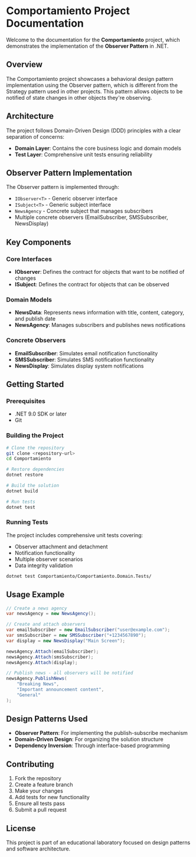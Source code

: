 # Comportamiento Project Documentation

Welcome to the documentation for the **Comportamiento** project, which demonstrates the implementation of the **Observer Pattern** in .NET.

## Overview

The Comportamiento project showcases a behavioral design pattern implementation using the Observer pattern, which is different from the Strategy pattern used in other projects. This pattern allows objects to be notified of state changes in other objects they're observing.

## Architecture

The project follows Domain-Driven Design (DDD) principles with a clear separation of concerns:

- **Domain Layer**: Contains the core business logic and domain models
- **Test Layer**: Comprehensive unit tests ensuring reliability

## Observer Pattern Implementation

The Observer pattern is implemented through:

- `IObserver<T>` - Generic observer interface
- `ISubject<T>` - Generic subject interface
- `NewsAgency` - Concrete subject that manages subscribers
- Multiple concrete observers (EmailSubscriber, SMSSubscriber, NewsDisplay)

## Key Components

### Core Interfaces
- **IObserver<T>**: Defines the contract for objects that want to be notified of changes
- **ISubject<T>**: Defines the contract for objects that can be observed

### Domain Models
- **NewsData**: Represents news information with title, content, category, and publish date
- **NewsAgency**: Manages subscribers and publishes news notifications

### Concrete Observers
- **EmailSubscriber**: Simulates email notification functionality
- **SMSSubscriber**: Simulates SMS notification functionality
- **NewsDisplay**: Simulates display system notifications

## Getting Started

### Prerequisites
- .NET 9.0 SDK or later
- Git

### Building the Project

```bash
# Clone the repository
git clone <repository-url>
cd Comportamiento

# Restore dependencies
dotnet restore

# Build the solution
dotnet build

# Run tests
dotnet test
```

### Running Tests

The project includes comprehensive unit tests covering:
- Observer attachment and detachment
- Notification functionality
- Multiple observer scenarios
- Data integrity validation

```bash
dotnet test Comportamiento/Comportamiento.Domain.Tests/
```

## Usage Example

```csharp
// Create a news agency
var newsAgency = new NewsAgency();

// Create and attach observers
var emailSubscriber = new EmailSubscriber("user@example.com");
var smsSubscriber = new SMSSubscriber("+1234567890");
var display = new NewsDisplay("Main Screen");

newsAgency.Attach(emailSubscriber);
newsAgency.Attach(smsSubscriber);
newsAgency.Attach(display);

// Publish news - all observers will be notified
newsAgency.PublishNews(
    "Breaking News",
    "Important announcement content",
    "General"
);
```

## Design Patterns Used

- **Observer Pattern**: For implementing the publish-subscribe mechanism
- **Domain-Driven Design**: For organizing the solution structure
- **Dependency Inversion**: Through interface-based programming

## Contributing

1. Fork the repository
2. Create a feature branch
3. Make your changes
4. Add tests for new functionality
5. Ensure all tests pass
6. Submit a pull request

## License

This project is part of an educational laboratory focused on design patterns and software architecture.